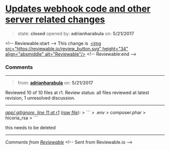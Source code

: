 # [Updates webhook code and other server related changes](https://github.com/adrianharabula/condr/pull/106)

> state: **closed** opened by: **adrianharabula** on: **5/21/2017**



&lt;!-- Reviewable:start --&gt;
This change is [&lt;img src&#x3D;&quot;https://reviewable.io/review_button.svg&quot; height&#x3D;&quot;34&quot; align&#x3D;&quot;absmiddle&quot; alt&#x3D;&quot;Reviewable&quot;/&gt;](https://reviewable.io/reviews/adrianharabula/condr/106)
&lt;!-- Reviewable:end --&gt;


### Comments

---
> from: [**adrianharabula**](https://github.com/adrianharabula/condr/pull/106#issuecomment-302898732) on: **5/21/2017**





Reviewed 10 of 10 files at r1.
Review status: all files reviewed at latest revision, 1 unresolved discussion.

---

*[app/.gitignore, line 11 at r1](https://reviewable.io:443/reviews/adrianharabula/condr/106#-Kkbey03M6qkmXpJeKry:-Kkbey04fWNFv5sIfc65:b-z2dscf) ([raw file](https://github.com/adrianharabula/condr/blob/0f5de9af03d74b22727d8ac79484ac0df12fc8fe/app/.gitignore#L11)):*
&gt; &#x60;&#x60;&#x60;
&gt; .env
&gt; composer.phar
&gt; hicoria_rsa
&gt; &#x60;&#x60;&#x60;

this needs to be deleted

---


*Comments from [Reviewable](https://reviewable.io:443/reviews/adrianharabula/condr/106)*
&lt;!-- Sent from Reviewable.io --&gt;

